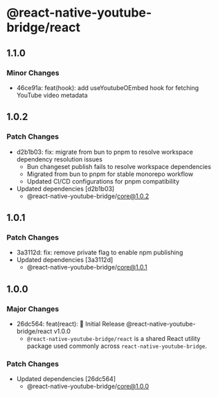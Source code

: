 # @react-native-youtube-bridge/react

## 1.1.0

### Minor Changes

- 46ce91a: feat(hook): add useYoutubeOEmbed hook for fetching YouTube video metadata

## 1.0.2

### Patch Changes

- d2b1b03: fix: migrate from bun to pnpm to resolve workspace dependency resolution issues
  - Bun changeset publish fails to resolve workspace dependencies
  - Migrated from bun to pnpm for stable monorepo workflow
  - Updated CI/CD configurations for pnpm compatibility
- Updated dependencies [d2b1b03]
  - @react-native-youtube-bridge/core@1.0.2

## 1.0.1

### Patch Changes

- 3a3112d: fix: remove private flag to enable npm publishing
- Updated dependencies [3a3112d]
  - @react-native-youtube-bridge/core@1.0.1

## 1.0.0

### Major Changes

- 26dc564: feat(react): 🎉 Initial Release @react-native-youtube-bridge/react v1.0.0
  - `@react-native-youtube-bridge/react` is a shared React utility package used commonly across `react-native-youtube-bridge`.

### Patch Changes

- Updated dependencies [26dc564]
  - @react-native-youtube-bridge/core@1.0.0
